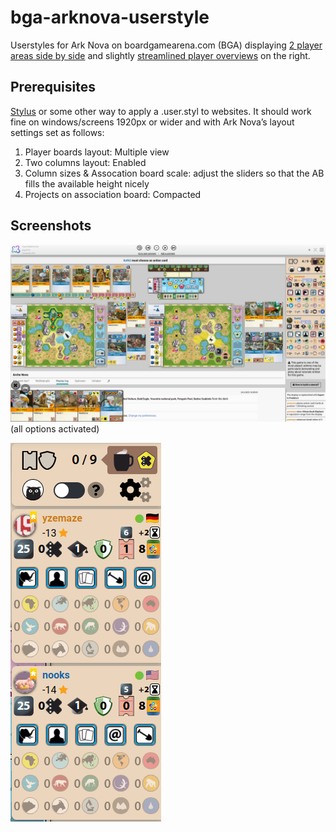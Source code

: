 # bga-arknova-userstyle
Userstyles for Ark Nova on boardgamearena.com (BGA) displaying <a href="bga-arknova-widescreen.user.styl">2 player areas side by side</a> and slightly <a href="player-boards-condensed.user.styl">streamlined player overviews</a> on the right.

## Prerequisites
<a href="https://github.com/openstyles/stylus#readme">Stylus</a> or some other way to apply a .user.styl to websites.
It should work fine on windows/screens 1920px or wider and with Ark Nova’s layout settings set as follows:
1) Player boards layout: Multiple view
2) Two columns layout: Enabled
3) Column sizes & Assocation board scale: adjust the sliders so that the AB fills the available height nicely
4) Projects on association board: Compacted

## Screenshots
![screenshot-userstyle](/img/screenshot-widescreen.png?raw=true)
(all options activated)

![screenshot-player-boards-condensed](/img/screenshot-player-boards-condensed.png?raw=true)
